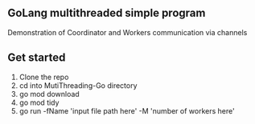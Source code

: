 ## GoLang multithreaded simple program

Demonstration of Coordinator and Workers communication via channels

## Get started

1. Clone the repo
2. cd into MutiThreading-Go directory
3. go mod download
4. go mod tidy
5. go run -fName 'input file path here' -M 'number of workers here'


